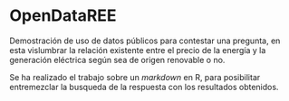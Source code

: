 # OpenDataREE

Demostración de uso de datos públicos para contestar una pregunta, en esta vislumbrar la relación existente entre el precio de la energía y la generación eléctrica según sea de origen renovable o no.

Se ha realizado el trabajo sobre un *markdown* en R, para posibilitar entremezclar la busqueda de la respuesta con los resultados obtenidos.
